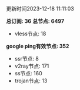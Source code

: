 更新时间2023-12-18 11:11:03

**总订阅: 36**
**总节点: 6497**
- vless节点: 18

**google ping有效节点: 352**
- ssr节点: 8
- v2ray节点: 171
- ss节点: 160
- trojan节点: 13
